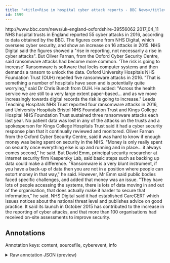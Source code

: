 ```yaml
---
title: "<title>Rise in hospital cyber attack reports - BBC News</title>"
id: 1599
---
```


<title>Rise in hospital cyber attack reports - BBC News</title>
<source> http://www.bbc.com/news/uk-england-oxfordshire-39556062 </source>
<date> 2017_04_11 </date>
<text>
NHS hospital trusts in England reported 55 cyber attacks in 2016, according to data obtained by the BBC.
The figures come from NHS Digital, which oversees cyber security, and show an increase on 16 attacks in 2015.
NHS Digital said the figures showed a "rise in reporting, not necessarily a rise in cyber attacks".
But Oliver Farnan, from the Oxford Cyber Security Centre, said ransomware attacks had become more common.
'The risk is going to increase'
Ransomware is software that locks computer systems and then demands a ransom to unlock the data.
Oxford University Hospitals NHS Foundation Trust (OUH) repelled five ransomware attacks in 2016.
"That is something a number of hospitals have seen and is potentially quite worrying," said Dr Chris Bunch from OUH.
He added: "Across the health service we are still to a very large extent paper-based... and as we move increasingly towards digital records the risk is going to increase."
Leeds Teaching Hospitals NHS Trust reported four ransomware attacks in 2016, and University Hospitals Bristol NHS Foundation Trust and Kings College Hospital NHS Foundation Trust sustained three ransomware attacks each last year.
No patient data was lost in any of the attacks on the trusts and a spokesperson for Kings College Hospitals Trust said it had a cyber security response plan that it continually reviewed and monitored.
Oliver Farnan from the Oxford Cyber Security Centre, said it was hard to know if enough money was being spent on security in the NHS.
"Money is only really spent on security once everything else is up and running and in place... it always comes second," he said.
But David Emm, principal security researcher at internet security firm Kaspersky Lab, said basic steps such as backing up data could make a difference.
"Ransomware is a very blunt instrument, if you have a back-up of data then you are not in a position where people can extort money in that way," he said.
However, Mr Emm said public bodies faced specific challenges, and added that money was an issue.
"They have lots of people accessing the systems, there is lots of data moving in and out of the organisation, that does actually make it harder to secure that information," he said.
NHS Digital said it had established CareCERT which issues notices about the national threat level and publishes advice on good practice.
It said its launch in October 2015 has contributed to the increase in the reporting of cyber attacks, and that more than 100 organisations had received on-site assessments to improve security. 
</text>



## Annotations

Annotation keys: content, sourcefile, cyberevent, info

<details>
<summary>Raw annotation JSON (preview)</summary>

```json
{
  "content": "NHS hospital trusts in England reported 55 cyber attacks in 2016, according to data obtained by the BBC. The figures come from NHS Digital, which oversees cyber security, and show an increase on 16 attacks in 2015. NHS Digital said the figures showed a \"rise in reporting, not necessarily a rise in cyber attacks\". But Oliver Farnan, from the Oxford Cyber Security Centre, said ransomware attacks had become more common. 'The risk is going to increase' Ransomware is software that locks computer systems and then demands a ransom to unlock the data. Oxford University Hospitals NHS Foundation Trust (OUH) repelled five ransomware attacks in 2016. \"That is something a number of hospitals have seen and is potentially quite worrying,\" said Dr Chris Bunch from OUH. He added: \"Across the health service we are still to a very large extent paper-based... and as we move increasingly towards digital records the risk is going to increase.\" Leeds Teaching Hospitals NHS Trust reported four ransomware attacks in 2016, and University Hospitals Bristol NHS Foundation Trust and Kings College Hospital NHS Foundation Trust sustained three ransomware attacks each last year. No patient data was lost in any of the attacks on the trusts and a spokesperson for Kings College Hospitals Trust said it had a cyber security response plan that it continually reviewed and monitored. Oliver Farnan from the Oxford Cyber Security Centre, said it was hard to know if enough money was being spent on security in the NHS. \"Money is only really spent on security once everything else is up and running and in place... it always comes second,\" he said. But David Emm, principal security researcher at internet security firm Kaspersky Lab, said basic steps such as backing up data could make a difference. \"Ransomware is a very blunt instrument, if you have a back-up of data then you are not in a position where people can extort money in that way,\" he said. However, Mr Emm said public bodies faced specific challenges, and added that money was an issue. \"They have lots of people accessing the systems, there is lots of data moving in and out of the organisation, that does actually make it harder to secure that information,\" he said. NHS Digital said it had established CareCERT which issues notices about the national threat level and publishes advice on good practice. It said its launch in October 2015 has contributed to the increase in the reporting of cyber attacks, and that more than 100 organisations had received on-site assessments to improve security. ",
  "sourcefile": "1599.txt",
  "cyberevent": {
    "hopper": [
      {
        "index": 0,
        "events": [
          {
            "index": "E2",
            "type": "Attack",
            "realis": "Generic",
            "nugget": {
              "startOffset": 513,
              "index": "T4",
              "endOffset": 529,
              "text": "demands a ransom"
            },
            "argument": [
              {
                "index": "T3",
                "text": "locks computer systems",
                "endOffset": 503,
                "role": {
                  "CAPEC-Meta": "Physical Theft",
                  "type": "Attack-Pattern",
                  "confidence": 0.89444500207901
                },
                "startOffset": 481,
                "type": "Capabilities"
              },
              {
                "index": "T2",
                "external_reference": {
                  "wikidataid": "Q926331"
                },
                "endOffset": 463,
                "role": {
                  "type": "Tool"
                },
                "text": "Ransomware",
                "startOffset": 453,
                "type": "Malware"
              }
            ],
            "subtype": "Ransom"
          }
        ]
      },
      {
        "index": 1,
        "events": [
          {
            "nugget": {
              "startOffset": 378,
              "index
```
</details>
